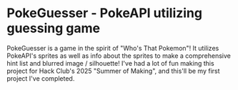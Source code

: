 # PokeGuesser - PokeAPI utilizing guessing game  

PokeGuesser is a game in the spirit of "Who's That Pokemon"! It utilizes PokeAPI's sprites as well as info about the sprites to make a comprehensive hint list and blurred image / silhouette! I've had a lot of fun making this project for Hack Club's 2025 "Summer of Making", and this'll be my first project I've completed.  
